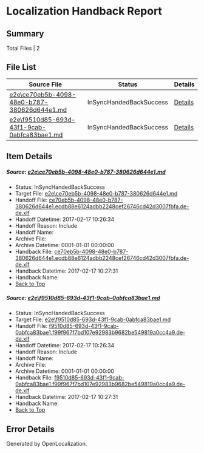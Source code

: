 # <a name='report-top'></a> Localization Handback Report

## Summary
 Total Files | 2

## File List
 Source File | Status | Details 
 ----------- | ------ | ------- 
 [e2e\ce70eb5b-4098-48e0-b787-380626d644e1.md](https://github.com/OpenLocalizationTestOrg/ol-test0/blob/0038af952a9cc1f8d0d4e9a081e2ea0b728b9f17/e2e/ce70eb5b-4098-48e0-b787-380626d644e1.md) | InSyncHandedBackSuccess | [Details](#b618c84c9f50640a2db2cb7ff2565cbdd5bf13a33)
 [e2e\f9510d85-693d-43f1-9cab-0abfca83bae1.md](https://github.com/OpenLocalizationTestOrg/ol-test0/blob/0038af952a9cc1f8d0d4e9a081e2ea0b728b9f17/e2e/f9510d85-693d-43f1-9cab-0abfca83bae1.md) | InSyncHandedBackSuccess | [Details](#65b45f4bada080f5ad8f2f6bce4bcc9866a392864)

## Item Details
##### <a name='b618c84c9f50640a2db2cb7ff2565cbdd5bf13a33'></a> Source: [e2e\ce70eb5b-4098-48e0-b787-380626d644e1.md](https://github.com/OpenLocalizationTestOrg/ol-test0/blob/0038af952a9cc1f8d0d4e9a081e2ea0b728b9f17/e2e/ce70eb5b-4098-48e0-b787-380626d644e1.md)
* Status: InSyncHandedBackSuccess
* Target File: [e2e\ce70eb5b-4098-48e0-b787-380626d644e1.md](https://github.com/OpenLocalizationTestOrg/ol-test4-dede/blob/2cdb1e256955542252d359108fc30d5b3b215d25/e2e/ce70eb5b-4098-48e0-b787-380626d644e1.md)
* Handoff File: [ce70eb5b-4098-48e0-b787-380626d644e1.ecdb88e6124adbb2248cef26746cd42d3007fbfa.de-de.xlf](https://github.com/OpenLocalizationTestOrg/ol-test4-handoff/blob/2694d4b97aa1b44085fea0662abec47c7f6ecd48/ol-handoff/OpenLocalizationTestOrg/ol-test4-dede/xinjiang/high/ce70eb5b-4098-48e0-b787-380626d644e1.ecdb88e6124adbb2248cef26746cd42d3007fbfa.de-de.xlf)
* Handoff Datetime: 2017-02-17 10:26:34
* Handoff Reason: Include
* Handoff Name: 
* Archive File: 
* Archive Datetime: 0001-01-01 00:00:00
* Handback File: [ce70eb5b-4098-48e0-b787-380626d644e1.ecdb88e6124adbb2248cef26746cd42d3007fbfa.de-de.xlf](https://github.com/OpenLocalizationTestOrg/ol-test4-handback/blob/d253b587844858789ab8e85bbd3e5194e734466c/ol-handback/OpenLocalizationTestOrg/ol-test4-dede/xinjiang/high/ce70eb5b-4098-48e0-b787-380626d644e1.ecdb88e6124adbb2248cef26746cd42d3007fbfa.de-de.xlf)
* Handback Datetime: 2017-02-17 10:27:31
* Handback Name: 
* [Back to Top](#report-top)

##### <a name='65b45f4bada080f5ad8f2f6bce4bcc9866a392864'></a> Source: [e2e\f9510d85-693d-43f1-9cab-0abfca83bae1.md](https://github.com/OpenLocalizationTestOrg/ol-test0/blob/0038af952a9cc1f8d0d4e9a081e2ea0b728b9f17/e2e/f9510d85-693d-43f1-9cab-0abfca83bae1.md)
* Status: InSyncHandedBackSuccess
* Target File: [e2e\f9510d85-693d-43f1-9cab-0abfca83bae1.md](https://github.com/OpenLocalizationTestOrg/ol-test4-dede/blob/2cdb1e256955542252d359108fc30d5b3b215d25/e2e/f9510d85-693d-43f1-9cab-0abfca83bae1.md)
* Handoff File: [f9510d85-693d-43f1-9cab-0abfca83bae1.f99f967f7bd107e92983b9682be549819a0cc4a9.de-de.xlf](https://github.com/OpenLocalizationTestOrg/ol-test4-handoff/blob/2694d4b97aa1b44085fea0662abec47c7f6ecd48/ol-handoff/OpenLocalizationTestOrg/ol-test4-dede/xinjiang/high/f9510d85-693d-43f1-9cab-0abfca83bae1.f99f967f7bd107e92983b9682be549819a0cc4a9.de-de.xlf)
* Handoff Datetime: 2017-02-17 10:26:34
* Handoff Reason: Include
* Handoff Name: 
* Archive File: 
* Archive Datetime: 0001-01-01 00:00:00
* Handback File: [f9510d85-693d-43f1-9cab-0abfca83bae1.f99f967f7bd107e92983b9682be549819a0cc4a9.de-de.xlf](https://github.com/OpenLocalizationTestOrg/ol-test4-handback/blob/d253b587844858789ab8e85bbd3e5194e734466c/ol-handback/OpenLocalizationTestOrg/ol-test4-dede/xinjiang/high/f9510d85-693d-43f1-9cab-0abfca83bae1.f99f967f7bd107e92983b9682be549819a0cc4a9.de-de.xlf)
* Handback Datetime: 2017-02-17 10:27:31
* Handback Name: 
* [Back to Top](#report-top)


## Error Details

Generated by OpenLocalization.
